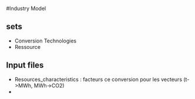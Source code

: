 #Industry Model

## sets 
 - Conversion Technologies 
 - Ressource

## Input files 
 - Resources_characteristics : facteurs ce conversion pour les vecteurs (t->MWh, MWh->CO2)
 - 